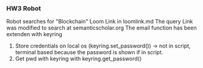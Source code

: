 ### HW3 Robot

Robot searches for "Blockchain"
Loom Link in loomlink.md
The query Link was modified to search at semanticscholar.org
The email function has been extenden with keyring
1) Store credentials on local os (keyring.set_password()) -> not in script, terminal based because the password is shown if in script.
2) Get pwd with keyring with keyring.get_password()
